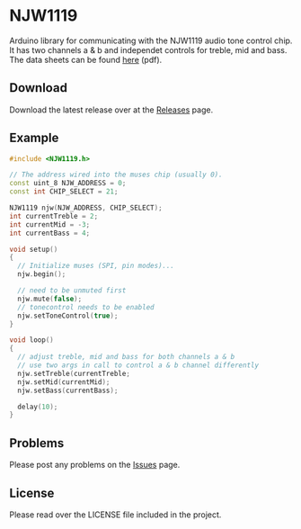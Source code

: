 # NJW1119

Arduino library for communicating with the NJW1119 audio tone control chip. It has two channels a & b and independet controls for treble, mid and bass.
The data sheets can be found [here](ihttps://www.nisshinbo-microdevices.co.jp/en/pdf/datasheet/NJW1119A_E.pdf) (pdf).

## Download

Download the latest release over at the [Releases](https://github.com/felix1024/NJW1119/releases) page.

## Example

```c++
#include <NJW1119.h>

// The address wired into the muses chip (usually 0).
const uint_8 NJW_ADDRESS = 0;
const int CHIP_SELECT = 21;

NJW1119 njw(NJW_ADDRESS, CHIP_SELECT);
int currentTreble = 2;
int currentMid = -3;
int currentBass = 4;

void setup()
{
  // Initialize muses (SPI, pin modes)...
  njw.begin();

  // need to be unmuted first
  njw.mute(false);
  // tonecontrol needs to be enabled
  njw.setToneControl(true);
}

void loop()
{
  // adjust treble, mid and bass for both channels a & b
  // use two args in call to control a & b channel differently
  njw.setTreble(currentTreble;
  njw.setMid(currentMid);
  njw.setBass(currentBass);

  delay(10);
}

```

## Problems

Please post any problems on the [Issues](https://github.com/felix1024/njw1119/issues) page.

## License

Please read over the LICENSE file included in the project.
